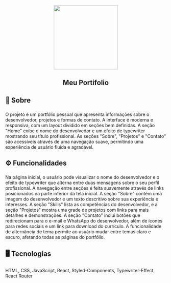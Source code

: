<div align="center">
  <img height="200" src="https://nicolassaraivaa.github.io/photosredmi/imgProjects/mario.png"  />
</div>

###

<h2 align="center">Meu Portifolio</h2>

###

<h2 align="left">📝 Sobre</h2>

###

<p align="left">O projeto é um portfólio pessoal que apresenta informações sobre o desenvolvedor, projetos e formas de contato. A interface é moderna e responsiva, com um layout dividido em seções bem definidas. A seção "Home" exibe o nome do desenvolvedor e um efeito de typewriter mostrando seu título profissional. As seções "Sobre", "Projetos" e "Contato" são acessíveis através de uma navegação suave, permitindo uma experiência de usuário fluida e agradável.</p>

###

<h2 align="left">⚙ Funcionalidades</h2>

###

<p align="left">Na página inicial, o usuário pode visualizar o nome do desenvolvedor e o efeito de typewriter que alterna entre duas mensagens sobre o seu perfil profissional. A navegação entre seções é feita suavemente através de links posicionados na parte inferior da tela inicial. A seção "Sobre" contém uma imagem do desenvolvedor e um texto descritivo sobre sua experiência e interesses. A seção "Skills" lista as competências do desenvolvedor, e a seção "Projetos" mostra uma grade de projetos com links para mais detalhes e demonstrações. A seção "Contato" inclui botões que redirecionam para o e-mail e WhatsApp do desenvolvedor, além de ícones para redes sociais e um link para download do currículo. A funcionalidade de alternância de tema permite ao usuário mudar entre temas claro e escuro, afetando todas as páginas do portfólio.</p>

###

<h2 align="left">🖥 Tecnologias</h2>

###

<p align="left">HTML, CSS, JavaScript, React, Styled-Components, Typewriter-Effect, React Router</p>

###

<a href="https://nicolassaraiva.vercel.app/"></a>

###
